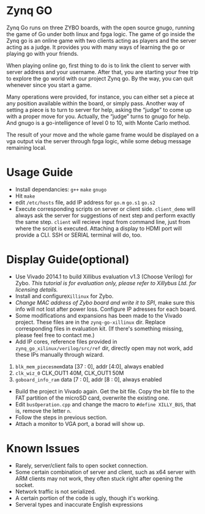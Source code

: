 Zynq GO
====

Zynq Go runs on three ZYBO boards, with the open source gnugo, running the game of Go under both linux and fpga logic.
The game of go inside the Zynq go is an online game with two clients acting as players and the server acting as a judge.
It provides you with many ways of learning the go or playing go with your friends.

When playing online go, first thing to do is to link the client to server with server address and your username.
After that, you are starting your free trip to explore the go world with our project Zynq go.
By the way, you can quit whenever since you start a game.

Many operations were provided, for instance, you can either set a piece at any position available within the board, or simply pass.
Another way of setting a piece is to turn to server for help, asking the “judge” to come up with a proper move for you.
Actually, the “judge” turns to gnugo for help. And gnugo is a go-intelligence of level 0 to 10, with Monte Carlo method.

The result of your move and the whole game frame would be displayed on a vga output via the server through fpga logic, while some debug message remaining local.


Usage Guide
====
+ Install dependancies: `g++` `make` `gnugo`
+ Hit `make`
+ edit `/etc/hosts` file, add IP address for `go.m` `go.s1` `go.s2`
+ Execute corresponding scripts on server or client side. `client_demo` will always ask the server for suggestions of next step and perform exactly the same step. `client` will recieve input from command line, just from where the script is executed. Attaching a display to HDMI port will provide a CLI. SSH or SERIAL terminal will do, too.

Display Guide(optional)
====
+ Use Vivado 2014.1 to build Xillibus evaluation v1.3 (Choose Verilog) for Zybo. *This tutorial is for evaluation only, please refer to Xillybus Ltd. for licensing details.*
+ Install and configure`Xillinux` for Zybo.
+ *Change MAC address of Zybo board and write it to SPI*, make sure this info will not lost after power loss. Configure IP adresses for each board.
+ Some modifications and expansions has been made to the Vivado project. These files are in the `zynq-go-xillinux` dir. Replace corresponding files in evaluation kit. (If there's something missing, please feel free to contact me.)
+ Add IP cores, reference files provided in `zynq_go_xilinux/verilog/src/ref` dir, directly open may not work, add these IPs manually through wizard.
 1. `blk_mem_piecesmem`data [37 : 0], addr [4:0], always enabled
 2. `clk_wiz_0` CLK_OUT1 40M, CLK_OUT1 50M
 3. `goboard_info_ram` data [7 : 0], addr [8 : 0], always enabled
+ Build the project in Vivado again. Get the bit file. Copy the bit file to the FAT partition of the microSD card, overwrite the existing one.
+ Edit `busOperation.cpp` and change the macro to `#define XILLY_BUS`, that is, remove the letter `n`.
+ Follow the steps in previous section.
+ Attach a monitor to VGA port, a borad will show up.


Known Issues
====

+ Rarely, server/client fails to open socket connection.
+ Some certain combination of server and client, such as x64 server with ARM clients may not work, they often stuck right after opening the socket.
+ Network traffic is not serialized.
+ A certain portion of the code is ugly, though it's working.
+ Serveral types and inaccurate English expressions
